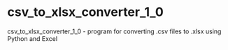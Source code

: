 # csv_to_xlsx_converter_1_0
csv_to_xlsx_converter_1_0 - program for converting .csv files to .xlsx using Python and Excel
